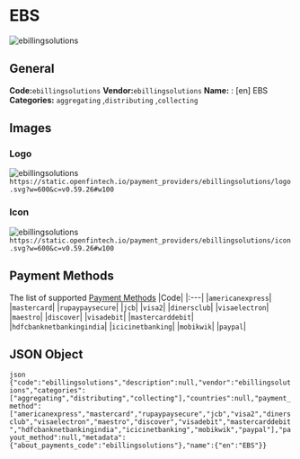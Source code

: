 # EBS 
![ebillingsolutions](https://static.openfintech.io/payment_providers/ebillingsolutions/logo.svg?w=600&c=v0.59.26#w100) 
## General 
**Code:**`ebillingsolutions` 
**Vendor:**`ebillingsolutions` 
**Name:** 
:	[en] EBS 
**Categories:** 
`aggregating` ,`distributing` ,`collecting` 
## Images 
### Logo 
![ebillingsolutions](https://static.openfintech.io/payment_providers/ebillingsolutions/logo.svg?w=600&c=v0.59.26#w100) 
``` https://static.openfintech.io/payment_providers/ebillingsolutions/logo.svg?w=600&c=v0.59.26#w100 ``` 
### Icon 
![ebillingsolutions](https://static.openfintech.io/payment_providers/ebillingsolutions/icon.svg?w=600&c=v0.59.26#w100) 
``` https://static.openfintech.io/payment_providers/ebillingsolutions/icon.svg?w=600&c=v0.59.26#w100 ``` 
## Payment Methods 
The list of supported [Payment Methods](#) 
|Code| 
|:---| 
|`americanexpress`| 
|`mastercard`| 
|`rupaypaysecure`| 
|`jcb`| 
|`visa2`| 
|`dinersclub`| 
|`visaelectron`| 
|`maestro`| 
|`discover`| 
|`visadebit`| 
|`mastercarddebit`| 
|`hdfcbanknetbankingindia`| 
|`icicinetbanking`| 
|`mobikwik`| 
|`paypal`| 
 
## JSON Object 
```json {"code":"ebillingsolutions","description":null,"vendor":"ebillingsolutions","categories":["aggregating","distributing","collecting"],"countries":null,"payment_method":["americanexpress","mastercard","rupaypaysecure","jcb","visa2","dinersclub","visaelectron","maestro","discover","visadebit","mastercarddebit","hdfcbanknetbankingindia","icicinetbanking","mobikwik","paypal"],"payout_method":null,"metadata":{"about_payments_code":"ebillingsolutions"},"name":{"en":"EBS"}} ``` 
